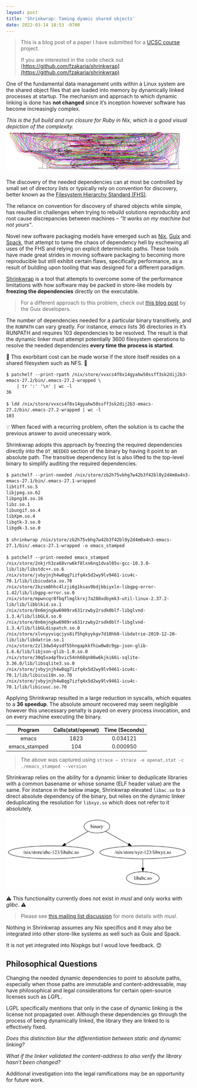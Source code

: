 ```yaml
---
layout: post
title: 'Shrinkwrap: Taming dyamic shared objects'
date: 2022-03-14 18:53 -0700
---
```

> This is a blog post of a paper I have submitted for a [UCSC course](https://catalog.ucsc.edu/en/Current/General-Catalog/Courses/CSE-Computer-Science-and-Engineering/Graduate/CSE-215) project.
>
> If you are interested in the code check out [https://github.com/fzakaria/shrinkwrap](https://github.com/fzakaria/shrinkwrap)

One of the fundamental data management units within a Linux system are the shared object files that are loaded into memory by dynamically linked
processes at startup. The mechanism and approach to which dynamic linking is done has **not changed** since it’s inception however software has become
increasingly complex. 

<!--more-->

*This is the full build and run closure for Ruby in Nix, which is a good visual depiction of the complexity.*
![Ruby closure](/assets/images/ruby_full_closure.png)

The discovery of the needed dependencies can at most be controlled by small set of directory lists or typically rely on convention for discovery, better known as the [Filesystem Hierarchy Standard (FHS)](https://en.wikipedia.org/wiki/Filesystem_Hierarchy_Standard).

The reliance on convention for discovery of shared objects while simple, has resulted in challenges when trying to rebuild solutions reproducibly and
root cause discrepancies between machines – *"It works on my machine but not yours"*.

Novel new software packaging models have emerged such as [Nix](https://nixos.org/), [Guix](https://guix.gnu.org/) and [Spack](https://spack.io/), that attempt to tame the chaos of dependency hell by eschewing all uses of the FHS and relying on explicit deterministic paths. These tools have made great strides in moving software packaging to becoming more reproducible but still exhibit certain flaws, specifically
performance, as a result of building upon tooling that was designed for a different paradigm.

[Shrinkwrap](https://github.com/fzakaria/shrinkwrap) is a tool that attempts to overcome some of the performance limitations with how software may be packed in store-like models by **freezing the dependencies** directly on the executable.

> For a different approach to this problem, check out [this blog post](https://guix.gnu.org/blog/2021/taming-the-stat-storm-with-a-loader-cache/) by the Guix developers.

The number of dependencies needed for a particular binary transitively, and the `RUNPATH` can vary greatly. For instance, *emacs* lists 36 directories in it’s RUNPATH and requires 103 dependencies to be resolved. The result is that the dynamic linker must attempt potentially 3600 filesystem operations to resolve the needed dependencies **every time the process is started**.

🐌 This exorbitant cost can be made worse if the store itself resides on a shared filesystem such as NFS. 🐌

```console
$ patchelf --print-rpath /nix/store/vvxcs4f8x14gyahw50ssff3sk2dij2b3-emacs-27.2/bin/.emacs-27.2-wrapped \
    | tr ':' '\n' | wc -l
36

$ ldd /nix/store/vvxcs4f8x14gyahw50ssff3sk2dij2b3-emacs-27.2/bin/.emacs-27.2-wrapped | wc -l
103
```

💡 When faced with a recurring problem, often the solution is to cache the previous answer to avoid unecessary work.

Shrinkwrap adopts this approach by freezing the required dependencies directly into the `DT_NEEDED` section of the binary by having it point to an absolute path. The
transitive dependency list is also lifted to the top-level binary to simplify auditing the required dependencies.

```console
$ patchelf --print-needed /nix/store/zb2h75vbhg7w42b3f42bl0y2d4m0a4n3-emacs-27.1/bin/.emacs-27.1-wrapped
libtiff.so.5
libjpeg.so.62
libpng16.so.16
libz.so.1
libungif.so.4
libXpm.so.4
libgtk-3.so.0
libgdk-3.so.0

$ shrinkwrap /nix/store/zb2h75vbhg7w42b3f42bl0y2d4m0a4n3-emacs-27.1/bin/.emacs-27.1-wrapped -o emacs_stamped

$ patchelf --print-needed emacs_stamped
/nix/store/2nkjrh3za68vrw6kf8lxn6nq1dval05v-gcc-10.3.0-lib/lib/libstdc++.so.6
/nix/store/jvbyjnjh4w8qg7izfq4x5d2wy9lv9461-icu4c-70.1/lib/libicudata.so.70
/nix/store/2kzsm8hhc4lzji6g1ksav9bdjbbiyxln-libgpg-error-1.42/lib/libgpg-error.so.0
/nix/store/mpwncqr8fbqflmglkrxj7a288xdbymk3-util-linux-2.37.2-lib/lib/libblkid.so.1
/nix/store/8n6mjngkw6909rx631rzwby2rsdk0blf-libglvnd-1.3.4/lib/libGLX.so.0
/nix/store/8n6mjngkw6909rx631rzwby2rsdk0blf-libglvnd-1.3.4/lib/libGLdispatch.so.0
/nix/store/xlvnyyviqcjys8if5hgkyykgv7d10hb8-libdatrie-2019-12-20-lib/lib/libdatrie.so.1
/nix/store/2zl3dw54ysdf55hngapkkfhiw0w8c9gp-json-glib-1.6.6/lib/libjson-glib-1.0.so.0
/nix/store/30q5xa4pfbvic54nh68qn86w6kjki66i-sqlite-3.36.0/lib/libsqlite3.so.0
/nix/store/jvbyjnjh4w8qg7izfq4x5d2wy9lv9461-icu4c-70.1/lib/libicui18n.so.70
/nix/store/jvbyjnjh4w8qg7izfq4x5d2wy9lv9461-icu4c-70.1/lib/libicuuc.so.70
```

Applying Shrinkwrap resulted in a large reduction in syscalls, which equates to a **36 speedup**. The absolute amount
recovered may seem negligible however this unecessary penalty is payed on every process invocation, and on every machine executing the binary.

| Program      | Calls(stat/openat)     | Time (Seconds) |
| :---:           | :---:               | :---:          |
| emacs           | 1823                |   0.034121     |
| emacs_stamped   | 104                 |   0.000950     |

> The above was captured using `strace – strace -e openat,stat -c ./emacs_stamped --version`

Shrinkwrap relies on the ability for a dynamic linker to deduplicate libraries with a common basename or whose soname (ELF header value) are the same. For instance in the below image, Shrinkwrap elevated `libac.so` to a direct absolute dependency of the binary, but relies on the dynamic linker deduplicating the resolution for `libxyz.so` which does not refer to it absolutely.

![glibc dedupe](/assets/images/glibc_dedupe.png)

⚠️ This functionality currently does not exist in *musl* and only works with *glibc*. ⚠️

> Please see [this mailing list discussion](https://www.openwall.com/lists/musl/2021/12/21/1) for more details with *musl*.

Nothing in Shrinkwrap assumes any Nix specifics and it may also be integrated into other store-like systems as well such as Guix and Spack.

It is not yet integrated into Nixpkgs but I woud love feedback. 😊

## Philosophical Questions

Changing the needed dynamic dependencies to point to absolute paths, especially when those paths are immutable and content-addressable, may
have philosophical and legal considerations for certain open-source licenses such as *LGPL*.

LGPL specifically mentions that only in the case of dynamic linking is the license not propagated over. Although these dependencies go through the process of being dynamically linked, the library they are linked
to is effectively fixed.

*Does this distinction blur the differentiation between static and dynamic linking?*

*What if the linker validated the content-address to also verify the library hasn’t been changed?*

Additional investigation into the legal ramifications may be an opportunity for future work.